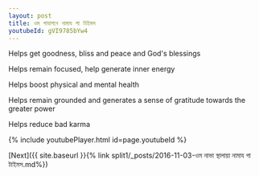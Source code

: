 ```yaml
---
layout: post
title: ওম গাযাগনে নামায গা টাইমস
youtubeId: gVI9785bYw4
---
```

 
 
Helps get goodness, bliss and peace and God's blessings
 
Helps remain focused, help generate inner energy 
 
Helps boost physical and mental health 
 
Helps remain grounded and generates a sense of gratitude towards the greater power 
 
Helps reduce bad karma
 
 
 
 


{% include youtubePlayer.html id=page.youtubeId %}
 
[Next]({{ site.baseurl }}{% link  split1/_posts/2016-11-03-ওম নাভা স্থালায়া নামায গা টাইমস.md%})
 
